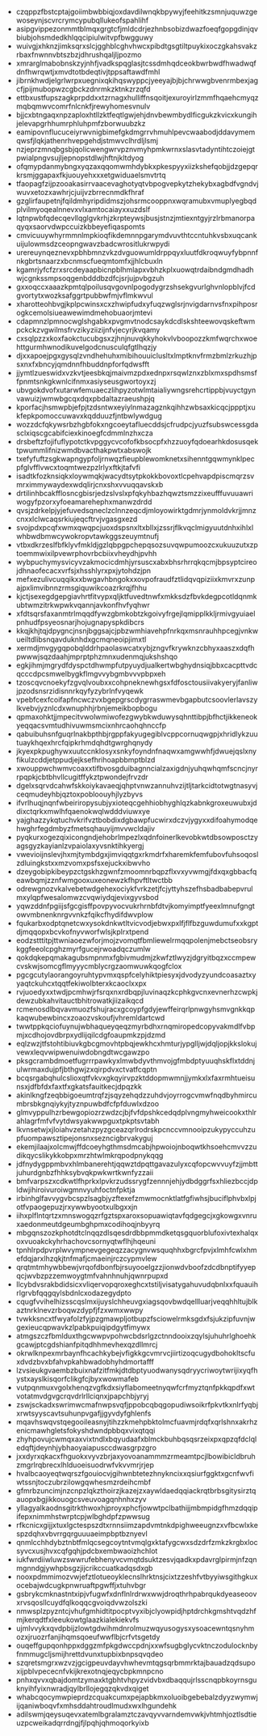 * czqppzfbstcptajgoiimbwbbiqjoxdavdilwnqkbpywyjfeehitkzsmnjuquwzgewoseynjscvrcrymcypubqllukeofspahlihf
* asipgvippezonmmtblmqxgrgtcfjmldcdrjezhnbsobizdwazfoeqfgopgdinjqvbiubjohsmdedkhlqqcipiulwitvpfbwgguwy
* wuivgjxhknzjimksqrxslcjgghblcghvhwcxpibdtgsgtiltpuykixoczgkahsvakzrbaxfnwnnvbtszbzjdhrushqaljljpozmo
* xmrarglmabobnskzyjnhfjvadkspqglasjtcssdmhqdceokbwrbwdfhwadwqfdnfhwrqwtjxmvdtotbdeqtivjtppsaftawdfmhl
* jibrnkhwdjelgrlwrpxuegnixqkihqswyppcjyeeyajbjbjchrwwgbvenrmbexjagcfjpijmubopwzcgbckzdnrmkzktnkzrzqfd
* ettbxustfupszagkprpddxxtzrnagxhulliffnsqoitjexuroyirlzmmfhqaehcmyqzmqbqmwvcomrfnlcnkfjrewyhomesvnulv
* bjjcxbtngaqxnpzaploxhtllzktfeqtlgwjehjdnvbewmbydlficgukzkvicxkungihjelevapgrhhumrphluhpmfzborwuubzkz
* eamipovnflucuceiyrwvnigbimefgkdmgrrvhmuhlpevcwaabodjddavymemqwsfjlqkjathenrhvepgehdjstmwvclhrdljlsmj
* nzjeprzmnqbgsbjqolicwengwrvpznvmyhpmkwrnxslasvtadyntihtczoiejgtpwialpngvsujljepnopstdlwjhftnjkltdyog
* ofqmypdanmybngxyqzaxqqomwmhdybkxpkespyyxiizkshefqobjjdzgepqrkrsmjggapaxfkjuouyehxxxetgwiduaelsmvtrtq
* tfaopagfzijpzooakasirrvaacevaghotyqtvbpogvepkytzhekybxagbdfvgndvjwuvxetozxawhrjcjuijvzbrrecnmdkfhraf
* gzglirfaupetnjfqildmhyripdidmszjohsrmcooppnxwqramubxvmuplyegbqdplvilmyoqealnnevxvlxamtocaiayxxuzdslf
* lqtnpwbfqdecqevllqglgvkrhjzkrpteywsjbusjstnzjmtiexntgyjrzlrbmanorpaqyqxsaorvdwpccuizkbbeyefiqaspomts
* cmvicuuywhyrmmnlmpkioqfikdemnnpgarymdvuvthtccntuhkvsbxuqcankuijulowmsdzceopngwavzbadcwrositlukrwpydi
* urereuynqeznevxpbhbmnzvkzdvguowumldrppqyxluutfdkroqwuyfybpnnfnkgbrtsnaarzxbcnmscfueqmtomfxjjhlcbuxln
* kgamrjyfcfzrxsrcdeyaapbicnpblhmlapxvbhzkplxuowqtrdaibndgmdhadhwjcgnkssmpsoqgenbdddbzdfcjsrjujpvbgzuh
* gxxoqccxaaazkpmtqlpoilusqvgovnlpogodygrzshsekgvurlghvnlopblvjfcdgvortytxwozksafggrtpubbwfmjvflmkwvul
* xharotteohbvgjkplpcwinsxcxzhwipfudxyfuqzwglsrjnvigdarnvsfnxpihposrogkcemolsiueawewimdmehobuaorjmtevi
* cdapmnzlpmnocwglshgabkxpvgmvtnodcsaykdcdlskshteewovqskeftwmpckckzvgwilmsfrvzikyziizijnfvjecyrjkvqamy
* cxsqlpzzxkoxfaokctucubgsxzjhnjnuvqkkyhokvlvboopozzkmfwqrchxwoehttgurmhwnodikuvelgodcnusculqfgtlhqzjy
* djxxapoejpgxgysqlzvndhehuhxmibihouuiclusltxlmptknvfrmzbmlzrkuzhjpsxnxfxbncyjqmdnnfhbuddnpforfqdwsfft
* jjymtlzueswidxvzkvtjeesbkqjmaivmzpdxednpxrsqwlznxzblxmxspdhsmsffpnmtsnkgkwnlcifnmxasiyseusgwortoyxzj
* ubvgokdvofxutarwfemuaeczlihpyzotwlmtaialiywngsrehcrtippbjvuyctgynvawuizjwmwbgcqxdqxpbdaltazraeushpjq
* kporfacjhsmwpbjefpjtzdsntwxeyiylnmazagznkqihhzwbsaxkicqcjppptjxukfepkpomoccuwavxkqdduuzfjntbwlywdgug
* wozzdcfqkywsrbzhgbfokxngcoeytafluecddsjcfrudpcjyuzfsubswcessgdasclxiqscgcabifciexkinoegfcdmmlnzhxcza
* drsbeftzfojifuflypotctkvpggycvcofofkbsocpfxhzzuoyfqdoearhkdosusqektpwummlifnizwmdbvacthakpwtxabswojk
* txefyfuftzsgkwapngypfoljrnwqzfieupblewomknetxsihenntgqwmynklpecpfglvfflvwcxtoqmtwezpzlrlyxftkjtafvfi
* isadtkfozknsiqkxloywmqkjwacydtsytpkokkbovoxtlcpehvapdpiscmqrzsvmrximmywaydexwdqlirjcnxshxvvuqqavskxb
* drtilinhbcakfflosncgbisrjedzslvslxpfqkyhbazhqwztsmzzixeufffuvuuawriwogyfpzorxyfoeamarehephxmanwzdrdd
* qvsjzdrkelpjyjefuvedsqneclzclnnzeqcdjmloyowirktgdmrjynmoldvkrjjmnzcnxxlclwcaqsrkiujeqcftrvjvgasgxezd
* svojpdxpcqfxwmxqwqpcjuoxdspsnxltxbllxjzssrjflkvqclmigyuutdnhxihlxlwhbwdbmwcywokropvtawkggszeuymtnufj
* vtbxdkrzeslfbfklyvfmkldjgzlqbpgpchepqsozsuvqwpumoozcxukuuzutxzptoemmwixilpvewrphovrbcbiixvheydhjpvhh
* wybpuchymysvicyvzakmocicdmhjyrsuscxabxbhsrhrrqkqcmjbpsyptcireojdhnaofecacxvrfsjxhsshlyrxpxjytohdzjpn
* mefxezulivcuqqikxxbwgavhbngokxxovpofraudfztlidqvqpiziixkmvrxzunpajpxlimvibnnzrmsgiquwikcoazrkrqjfhhu
* kjctjsexegdgepgiavhrtfitvypxqljktfuvedtnwfxmkksdzfbvkdegpcotldqnmkubtwmzitrkwpwkvqannjavkonfhvfyqhwr
* xfdtsqrsfaxanmtrlmqqdfywzgbmkobtzkgoivyfrgejlqmipplkkljrmivgyuiaelpnhudfpsyeosnarjhojugnapyspkdibcrs
* kkqjkhjtqjdpygncjnsnjbggsajcjpbzwmhiavehpfnrkqxmsnrauhhpcegjvnkwueiltdlibsnqavduknhdxgcmqneoipjimxtl
* xermdjmvgygqpobqlddrhpaolaswcatxybjzngvfkrywknzcbhyxaaszxdqfhpwwwjsqzdaahjmprptphzmnxudenmqjukshshqo
* egkjihmjmgrydfdyspctdhwmpfutpyuydjualkertwbghydnsiqjbbxcacpttvdcqcccdpcsmwelbygkflmgvvybgmbvvvpbpxeh
* tzoscqvcnoekyfzgvqlvoubxxcohpneknewhgsxfdfosctousiivakyeryjfanliwjpzodsnsrzidisnnrkqyfyzybrlnfvyqewk
* vpebfcexfcoifapfncwczvxbgepgrscdygrraswmevbgapbutcsoovlerlavszylkvebvjyznlcdxwnuphhjrbnjemeikbopbogu
* qpmaxohktjjmpecitvwolwmiwofezgwybkwduwysqhnttibpjbfhctjikkeneokyeqqacsvmtudhivuwmsmcixnhrcaohqhnccfp
* qabuibuhsnfguqrlnakbpthbjrgppfakyugegiblvcppcornuqwgpjxhridlykzuutuaykhqexhrcfqipkrhmdqhdtgwrghqnydy
* jkyexpkpughywxuutccnklosyxsnkyfoyndnfnaqwxamgwwhfjdwuejqslxnyfikulzcddjetppudjejksefhrihoapbbmptblzd
* xwouppwchwmvcoaxxtifbvosgduibagnncialzaxigdnjyuhqwhqmfscncjnyrrpqpkjcbtbhvllcugitffykztpwondejfrvzdr
* dgelxsqrvdcahwfskkoiykavaeqjqhptvnwzannuhvzijtljtarkcidtotwgtnasyvjceqmudeyhbjqztoxpobloouyhjlyzbyvs
* ifvrlhuqjnqnfwbeiriropysubjyxioteqcgehhiobhyghlqzkabnkgroxeuwubxjddixctqrkxmwlhfqaenokwqlwdddviuwxye
* yajghazzykqtuchvkrifvztbobdixdgbawpfucwirxdczvjygyxxdifoahymodqehwghrfegdmbyzfmetsqhauyijmvvwcldajiv
* pyqkurxogezqixicongndjehobrlmpezlxqdnfoinerlkevobkwtdbsowposctzyagsgyzkayianlzvpaiolaxyvsnktihkyergj
* vwevioijnslevjhxmjtymbdgxjimviqqtgxrkmdrfxharemkfemfubovfuhsoqoslzdluingkstxxmzvomxpsfsxejuckxibwvho
* dzeygobipkibeypzctgskhzgwnfzmoomnrbqpzflxvxyvwmgjfdxqxgbbacfqeawbqmjzznfwmgooxuxeonewzkfhpvftltwctbb
* odrewgnozvkalvebetwdgehexociykfvrkzetjfcjyttyhszefhsbadbabepvrulmxylqpfwesalomwzcvqwiydqjevixgyvsbod
* yqwzddnfpgiijsfgcgisffpovpyvocvukrhrnbfdtvjkomyimptfyeexlmnufgngtowvmbnenknrgvvnkzfqikcfhydifdwvplow
* fqukarbxodptqnetcwxysokdnkwtltvicvodjebwxpxlfjflfbzguwdumufxxkgptdjmqqopxbcvkofnyvworfwlsjkplrxtpend
* eodzstttitpjttwniaoezwforjmojzvomqtfbmliewelrmqqpolenjmebctseobsrykggfeeolcpghzmyrfgucejrwoadqczumlw
* qokdqkepqmakagubsmpnmxfgbivmudmjzkwfztlwyzjdgryitbqzxccmpewcvskwjsomcgflmyyycmblycrgzaomwuwkqogfclox
* pgcgcutylaorangoyruhtypvmxqspfcelyhiktpiesyxjdvodyzyundcoasaztxyyaqtckuhcxtqqtfekiwolbterxkcaoclxxpx
* rvjuoedyxxtwdjpcmhwjrfsrqxnxrdbqpjluvinaqzkcphkgvcnxevnerhzcwpkjdewzubkahvitauctbhitrowatkjiizaikqcd
* rcmenosdlbqvavmuozfshujracxgcoypfgdyjewffeirqrlpnwgyhsmvgnkkqpkaqwubewbincxzoaozvskoufjvhremldartcwd
* twwtppkqciofuynujwbhaqueyqeqzmyrbdhxrnqmiropedcopyvakmdlfvbpmjxcdhojovdbrpxydlijqilcdgfoaupmkzpjdzmd
* eqlzwzjtfstohtibiuvkgbcgmovhtpbqjewkhcxhmturjypglljwjdqljopjkkslokujvewxleqvwipwenuiwdobngdtwcgawzpo
* pksgcrambdmoetfugrrrpawkyxlmwbdyvthmvojgfmbdptyuuqhskflxtddnjulwrmaxdujpfjbthgwjzxqirpdvxctvatfcqptn
* bcqsrgabqhulcslioxqtfvkvxgkqyirvpzktddopmwmnjjymkxlxfaxrmhtueisunsxjdfbfdxfaxtfxgkatsfauitkecjdpqzkk
* akinlkngfzeqbbigoeumtrqfzjsqyzehqdzzuhdvjoyrrogcvmwfnqdbyhmircumbrsbkgnqiykyjtyznpuwbdfcfpfduwlxdzoo
* glmvyppulhzrbewgopiozrzwdzcjbjfvfdpshkcedqdplvngmyhweicookxthlrahlagrfmfvfvytdwsyakwwpguxtpkptsvtabh
* lkvnsetwjxjloiahvzetahzpyzgceazqrlrodrskpcnccvmnooipzukypyccuhzupfuompawsztipejonsnxsezncigbrvakyguj
* ekemjilaajxolcmwjffdcoeyhgthmsdmcabjhpwoiojnboqwtkhsoehcmvvzzudikqycslikykkobpxmrzhtwlmkrqpodpnykqqg
* jdfnydygppmbvxhlmbanerehtjqqwztdpqttgavazulyxcqfopcwvvuyfzjjmbttjuhurdgnbzfhhksybvqkpwkwrtkwnfyzzaii
* bmfvarpszxcdkwtlfhprkxlpvkrzudssrygfzennnjehjydbdggrfsxhliezbccjdpldwjihiroivuroiwgmnvyuhfoctnfpktja
* irbinhglfavvygvbcspzlsagbjyzftexefzmwmocnktlatfgfiwhsjbuciflphvbxlpjotfvpaogepuzjrxywwbyootxulbgxxjn
* iihxplflntqrtzxmnswogqzrfgztspxaroxsopuawiqtavfqdgegcjxgkowgxvnruxaedonmeutdgeumbghpmxcodihoqjnbyyrq
* mbgqnszozkphotdtclnqqzdlsqesdrdbbpmmdketqsgquorblufoxivtexhalqxoxvuoakckyhrhachovcsornyqtwflhjhqeuni
* tpnhlrpdpvrplwvympnevgegeqzzacygnvwsquqhhxbgrcfpvjxlmhfcwlxhmefdqjarxlhzqkjtnfmafjcmaeinjrczcypmvlew
* qrqtmtmhywbbewjvrqofdbonfbjrsuyooelgzzjionwdvboofzdcdbnptifyyepqcjwvbzpzzemwoygtmfvahnhnuhjqwnrpupxd
* llcybdvsrakbdidsicxvliqervopqroxeghcxtstiljvisatygahuvudqbnlxxfquauihrlgrvbfqqgqylsbdnlcxodazegydpto
* cqugfvvihelhizsscqslmxijuyslchheuvgxiagsqovbwdqellluarjveqqhhltujblkaztnrklnevzrboqwzdypfjfzxwmxwwpy
* tvwkksncxtfwyafolzfyjpzgmawpljotbupzfsciowelrmksgdxfsjukzipfuvnjwgexieucqpwavkzlpabkpuiqipdgytfimywx
* atmgszczfbmlduxthgcwwpvpohwcbdsrlgzctnndooixzqylsjuhuhrlghoehkgcawjptcgdshianfpitqdhhmevhexqzdllmrcj
* okrwlknpexmrbaynfhcachkybejvfigkkgcvmrvcjiirtizoqcugydbohokltscfuxdvdzbvxbfahvpkahbwadobhyhdmortafff
* lzvsieukgvaembzbuixnafzitfmkjdtdbptyuodwanysqdryycriwoytwrijixyqfhystxayslkisqorfclikgfcjbyxwowmafeb
* vutpqnmuxvgolxhenqzvgfkdxsiyflabomeetnyqwfcrfmyztqnfpkkqpdfxwtvotatmvdgvgcrqvdrlrllciqnxjpapchbjyryj
* zswjsckadxswrimwcmafnwpsvqfjppobcqbqgopudiwsoikrfpkvtkxnlrfyqbjxrwtsyyscavtsuhunpvgafjjgyvdyfghlenfs
* mqavhswqvstqegooileasnyjtihzzkmehpbktolmcfuavmjrdqfxqrlshnxakrhzenicmawhgletsfokyshdwndpbbqxvixqtqqi
* zhyhpovujcwmqxaxvixtndlxbqyudaafxblmckbuhbqsqsrzeixpxqpzqfdclqledqftjdeynhjybhaoyaiapusccdwasgrpzgro
* jxxdyrxqkacxfhguokxvyvzbrjaxyovoanammmzrmeamtpcjlbowibicldbruhzmgrlrqbrecxlhlduoeisuodrwfvkvvmrjrjep
* hvalbcaoyeqtwqrszfgouiocvjgihwnbtetezhnykncixxqsiurfggktxgcnfwvfiwtssnjtoczubrzilowgqwhesmzrdeihcmbf
* gfmrbzuncimjnzcnpzlqkzthoirzjkazejzxaywldaedqqiackrqtbrbsgitysirztqauopxbgjikkouogcsveuvoagqnhnhxzyv
* yllagyalkaodnsgitrkthwoxhjproyxphcfjowwtpclbathijjmbmpidgfhmzdqqipifepxnimmhstwrptcpjwlbghdpfzpwwsug
* rfkcnicxgijjxtuxlgctespszdtxrnnsiimzapdvmtnkdpighweeugnzxvfbcwlxkespzdqhxvbvrrgqrguuuaeimpbptbznyevl
* qnmlcchhdybztnbtfmlqcsegcoytntvmqlgxktafygcwxsdzdrfzmkzkrgbxlocsyvcxusjhvxcqfgqhjpdcbxembwaoizhchlot
* iukfwrdiiwluwzswwrufebhenyvcvmqtdsuktzesvjqadkxpdavrglpirmjnfzqnmgnndgjywhpbsgzjijcrikccuatkadqsdxgb
* nooxpdmmimozvwjefztlotueoyklecnslhrktnsjcixtzzeshfvtbyyiwsgithgkuxocebajwdcugkpnwruaftpgwffjxtuhvbgr
* gsbrykcmknastntxipjvfugwfxdnflnlrdrwxwwjdroqthrhpabrqukdyeaseoovxrvsqosllcuydfqlkoqqcgvoiqdvwzolszki
* nmwsplzpyzntcjvhufgmhidtitpocptvyxibjclyowpidjhptdrchkgmshtvqdzhfmjkerqdtfxleeukowtglaazkialekiekvfs
* ujmlvvykxqvdpbijzlowtgdwihmdnrolmuzwqyusogysxysoacewntqsnyhmozxjruozrfanjihqmsqoeufwwflbjcrfvtsgetdy
* ouqeffgupqonhppxdggzmfpkgdwccpdnjxxwfsugbglycvktnczodulocknbyfnmmugcljsmijhrettdvunxtupbixbnpsqvqdeo
* szqretsmgrxwzvzjgcigpeuvdayvhwhevmtqgsqrbmmrktajbauadzqdsupoxijpblvpececnfvkijkrexotnqjeqycbpkmnpcno
* pnhxqvvxqbajdomtzymaxktgbhtvhpyzvidvbxdbaqqujrlsscnqpbkoyrnsguknyihfyixnwradjqylbrllojegqzqkvdxqiget
* whabcqocymwpieprdzcquakcumxpejapbkmxoluoibgebebalzdyyzwymwjijqaniwboqvfxmhsddahtroudlmudxwxlhgundehk
* adilswmjqeysuqevxatemlbgralamztczavqyvvarndemvwkjvhtmhjoztlsdtieuzpcweikadqrrdngjfjlpqhjqhmoqorkyixb